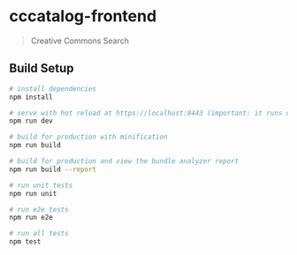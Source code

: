 # cccatalog-frontend

> Creative Commons Search

## Build Setup

``` bash
# install dependencies
npm install

# serve with hot reload at https://localhost:8443 (important: it runs on https://, not http://)
npm run dev

# build for production with minification
npm run build

# build for production and view the bundle analyzer report
npm run build --report

# run unit tests
npm run unit

# run e2e tests
npm run e2e

# run all tests
npm test
```